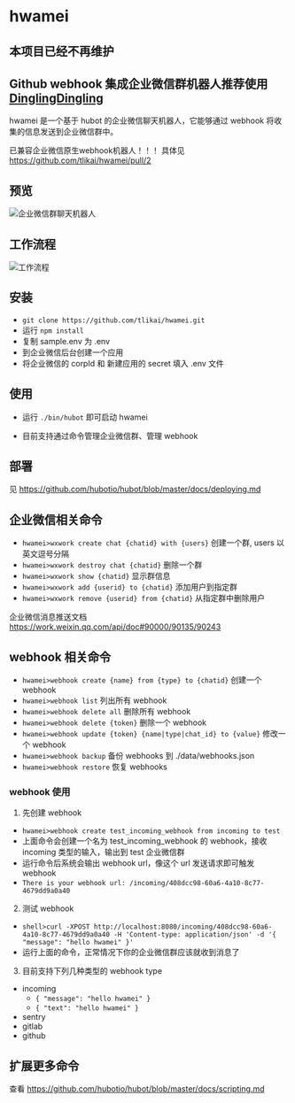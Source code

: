 # hwamei

## 本项目已经不再维护
## Github webhook 集成企业微信群机器人推荐使用 [DinglingDingling](https://dinglingdingling.com/?utm_source=github_hwamei)

hwamei 是一个基于 hubot 的企业微信聊天机器人，它能够通过 webhook 将收集的信息发送到企业微信群中。

已兼容企业微信原生webhook机器人！！！ 具体见 https://github.com/tlikai/hwamei/pull/2

## 预览

![企业微信群聊天机器人](http://p.qpic.cn/pic_wework/439528718/dadcc3d69e2a69710cbb7ce270aab93f77fa86e5d64bf11c/0)

## 工作流程

![工作流程](./data/flow.png)

## 安装

- `git clone https://github.com/tlikai/hwamei.git`
- 运行 `npm install`
- 复制 sample.env 为 .env
- 到企业微信后台创建一个应用
- 将企业微信的 corpId 和 新建应用的 secret 填入 .env 文件

## 使用

- 运行 `./bin/hubot` 即可启动 hwamei

- 目前支持通过命令管理企业微信群、管理 webhook

## 部署

见 https://github.com/hubotio/hubot/blob/master/docs/deploying.md

## 企业微信相关命令

- `hwamei>wxwork create chat {chatid} with {users}` 创建一个群, users 以英文逗号分隔
- `hwamei>wxwork destroy chat {chatid}` 删除一个群
- `hwamei>wxwork show {chatid}` 显示群信息
- `hwamei>wxwork add {userid} to {chatid}` 添加用户到指定群
- `hwamei>wxwork remove {userid} from {chatid}` 从指定群中删除用户

企业微信消息推送文档 https://work.weixin.qq.com/api/doc#90000/90135/90243

## webhook 相关命令

- `hwamei>webhook create {name} from {type} to {chatid}` 创建一个 webhook
- `hwamei>webhook list` 列出所有 webhook
- `hwamei>webhook delete all` 删除所有 webhook
- `hwamei>webhook delete {token}` 删除一个 webhook
- `hwamei>webhook update {token} {name|type|chat_id} to {value}` 修改一个 webhook
- `hwamei>webhook backup` 备份 webhooks 到 ./data/webhooks.json
- `hwamei>webhook restore` 恢复 webhooks

### webhook 使用

1. 先创建 webhook
  - `hwamei>webhook create test_incoming_webhook from incoming to test`
  - 上面命令会创建一个名为 test_incoming_webhook 的 webhook，接收 incoming 类型的输入，输出到 test 企业微信群
  - 运行命令后系统会输出 webhook url，像这个 url 发送请求即可触发 webhook
  - `There is your webhook url: /incoming/408dcc98-60a6-4a10-8c77-4679dd9a0a40`
2. 测试 webhook
  - `shell>curl -XPOST http://localhost:8080/incoming/408dcc98-60a6-4a10-8c77-4679dd9a0a40 -H 'Content-type: application/json' -d '{ "message": "hello hwamei" }'`
  - 运行上面的命令，正常情况下你的企业微信群应该就收到消息了
3. 目前支持下列几种类型的 webhook type
  - incoming 
    - `{ "message": "hello hwamei" }`
    - `{ "text": "hello hwamei" }`
  - sentry
  - gitlab
  - github

## 扩展更多命令

查看 https://github.com/hubotio/hubot/blob/master/docs/scripting.md
